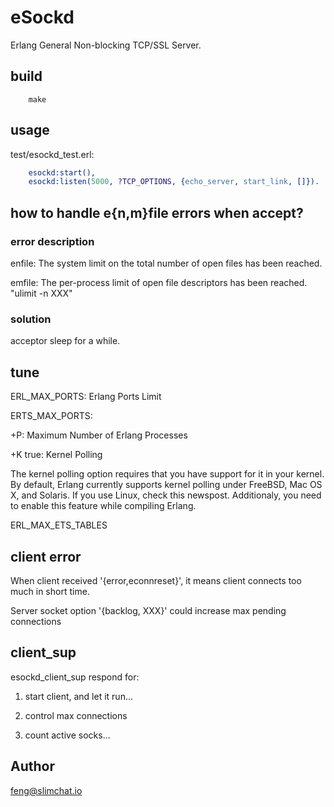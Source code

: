 
# eSockd

Erlang General Non-blocking TCP/SSL Server.


## build

```
	make
```

## usage

test/esockd_test.erl:

```erlang
    esockd:start(),
    esockd:listen(5000, ?TCP_OPTIONS, {echo_server, start_link, []}).
```

## how to handle e{n,m}file errors when accept?

### error description

enfile: The system limit on the total number of open files has been reached.

emfile: The per-process limit of open file descriptors has been reached. "ulimit -n XXX"

### solution

acceptor sleep for a while.

## tune

ERL_MAX_PORTS: Erlang Ports Limit

ERTS_MAX_PORTS: 

+P: Maximum Number of Erlang Processes

+K true: Kernel Polling

The kernel polling option requires that you have support for it in your kernel. By default, Erlang currently supports kernel polling under FreeBSD, Mac OS X, and Solaris. If you use Linux, check this newspost. Additionaly, you need to enable this feature while compiling Erlang.

ERL_MAX_ETS_TABLES

## client error

When client received '{error,econnreset}', it means client connects too much in short time.

Server socket option '{backlog, XXX}' could increase max pending connections


## client_sup

esockd_client_sup respond for:

1. start client, and let it run...

2. control max connections

3. count active socks...

## Author

feng@slimchat.io
